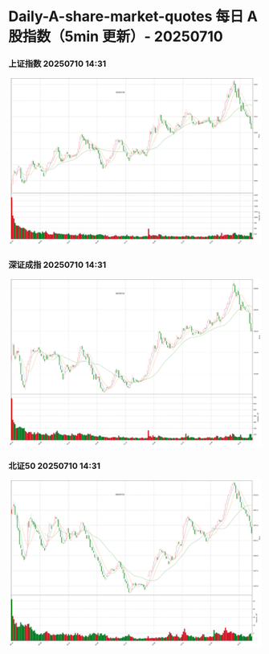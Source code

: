 
# Daily-A-share-market-quotes 每日 A 股指数（5min 更新）- 20250710

### 上证指数 20250710 14:31
![](./fig/2025/7/20250710-sh000001.png)

### 深证成指 20250710 14:31
![](./fig/2025/7/20250710-sz399001.png)

### 北证50 20250710 14:31
![](./fig/2025/7/20250710-bj899050.png)
